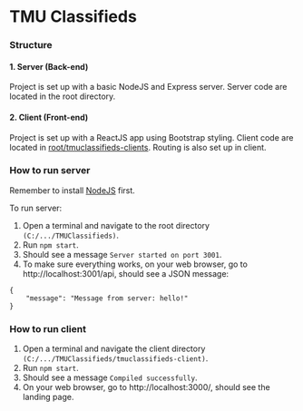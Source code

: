 # TMU Classifieds

<!-- TODO: Brief description here -->

### Structure

#### 1. Server (Back-end)

Project is set up with a basic NodeJS and Express server. Server code are located in the root directory.

#### 2. Client (Front-end)

Project is set up with a ReactJS app using Bootstrap styling. Client code are located in [root/tmuclassifieds-clients](https://github.com/CPS630W24-Group8/TMUClassifieds/tmuclassifieds-client). Routing is also set up in client.

### How to run server

Remember to install [NodeJS](https://nodejs.org/en) first.

To run server:

1. Open a terminal and navigate to the root directory `(C:/.../TMUClassifieds)`.
2. Run `npm start`.
3. Should see a message `Server started on port 3001`.
4. To make sure everything works, on your web browser, go to http://localhost:3001/api, should see a JSON message:
```
{
    "message": "Message from server: hello!"
}
```

### How to run client

1. Open a terminal and navigate the client directory `(C:/.../TMUClassifieds/tmuclassifieds-client)`.
2. Run `npm start`.
3. Should see a message `Compiled successfully`.
4. On your web browser, go to http://localhost:3000/, should see the landing page.